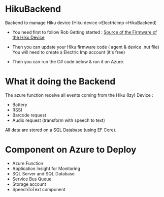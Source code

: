 # HikuBackend
Backend to manage Hiku device (Hiku device->Electricimp->HikuBackend)

- You need first to follow Rob Getting started : 
[Source of the Firmware of the Hiku Device](https://github.com/hikuinc/hiku_stm32_fw)

- Then you can update your Hiku firmware code ( agent & device .nut file)
  You will need to create a Electric Imp account (it's free)

- Then you can run the C# code below & run it on Azure.


# What it doing the Backend
The azure function receive all events coming from the Hiku (Izy) Device : 
- Battery
- RSSI
- Barcode request
- Audio request (transform with speech to text)

All data are stored on a SQL Database (using EF Core).


# Component on Azure to Deploy
- Azure Function
- Application Insight for Monitoring
- SQL Server and SQL Database
- Service Bus Queue
- Storage account
- SpeechToText component

